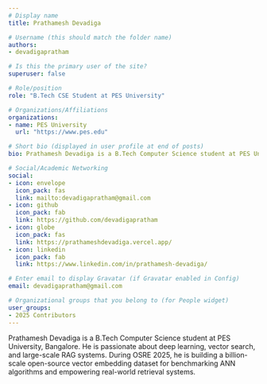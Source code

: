```yaml
---
# Display name
title: Prathamesh Devadiga

# Username (this should match the folder name)
authors:
- devadigapratham

# Is this the primary user of the site?
superuser: false

# Role/position
role: "B.Tech CSE Student at PES University"

# Organizations/Affiliations
organizations:
- name: PES University
  url: "https://www.pes.edu"

# Short bio (displayed in user profile at end of posts)
bio: Prathamesh Devadiga is a B.Tech Computer Science student at PES University. He works on vector search, deep learning systems, and retrieval-augmented generation.

# Social/Academic Networking
social:
- icon: envelope
  icon_pack: fas
  link: mailto:devadigapratham@gmail.com
- icon: github
  icon_pack: fab
  link: https://github.com/devadigapratham
- icon: globe
  icon_pack: fas
  link: https://prathameshdevadiga.vercel.app/
- icon: linkedin
  icon_pack: fab
  link: https://www.linkedin.com/in/prathamesh-devadiga/

# Enter email to display Gravatar (if Gravatar enabled in Config)
email: devadigapratham@gmail.com

# Organizational groups that you belong to (for People widget)
user_groups:
- 2025 Contributors
---
```


Prathamesh Devadiga is a B.Tech Computer Science student at PES University, Bangalore. He is passionate about deep learning, vector search, and large-scale RAG systems. During OSRE 2025, he is building a billion-scale open-source vector embedding dataset for benchmarking ANN algorithms and empowering real-world retrieval systems.

